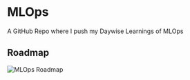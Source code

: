 # MLOps
A GitHub Repo where I push my Daywise Learnings of MLOps

## Roadmap
![MLOps Roadmap](https://github.com/Vishesh-30/MLOps/assets/72484173/3374b9e4-e64c-4003-b306-2fce48525524)
